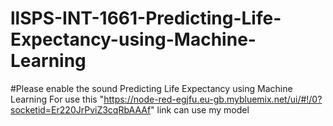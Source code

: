 # llSPS-INT-1661-Predicting-Life-Expectancy-using-Machine-Learning
#Please enable the sound
Predicting Life Expectancy using Machine Learning
For use this "https://node-red-egjfu.eu-gb.mybluemix.net/ui/#!/0?socketid=Er220JrPviZ3cqRbAAAf" link can use my model

